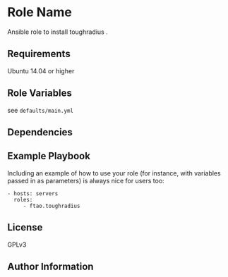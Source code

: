 Role Name
=========

Ansible role to install toughradius . 

Requirements
------------
Ubuntu 14.04 or higher


Role Variables
--------------

see `defaults/main.yml`

Dependencies
------------


Example Playbook
----------------

Including an example of how to use your role (for instance, with variables passed in as parameters) is always nice for users too:

    - hosts: servers
      roles:
         - ftao.toughradius

License
-------

GPLv3

Author Information
------------------

